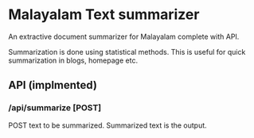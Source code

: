 # Malayalam Text summarizer
An extractive document summarizer for Malayalam complete with API.

Summarization is done using statistical methods. This is useful for quick summarization in blogs, homepage etc.


## API (implmented)
### /api/summarize [POST]

POST text to be summarized. Summarized text is the output.
